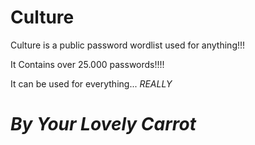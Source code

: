 # Culture
Culture is a public password wordlist used for anything!!!

It Contains over 25.000 passwords!!!!

It can be used for everything... *REALLY*

# *By Your Lovely Carrot*
